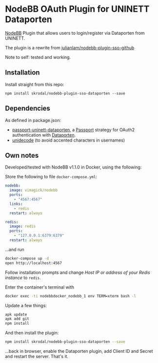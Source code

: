 # NodeBB OAuth Plugin for UNINETT Dataporten

[NodeBB](https://github.com/NodeBB/NodeBB) Plugin that allows users to login/register via Dataporten from UNINETT. 

The plugin is a rewrite from [julianlam/nodebb-plugin-sso-github](https://github.com/julianlam/nodebb-plugin-sso-github)

Note to self: tested and working.

## Installation

Install straight from this repo:

    npm install skrodal/nodebb-plugin-sso-dataporten --save

## Dependencies 

As defined in package.json:

- [passport-uninett-dataporten](https://github.com/skrodal/passport-uninett-dataporten), a [Passport](http://passportjs.org/) 
strategy for OAuth2 authentication with [Dataporten](https://docs.dataporten.no/).
- [unidecode](https://github.com/FGRibreau/node-unidecode) (to avoid accented characters in usernames)

## Own notes

Developed/tested with NodeBB v1.1.0 in Docker, using the following:


Store the following to file `docker-compose.yml`:

```yml
nodebb:
  image: vimagick/nodebb
  ports:
    - "4567:4567"
  links:
    - redis
  restart: always

redis:
  image: redis
  ports:
    - "127.0.0.1:6379:6379"
  restart: always
```

...and run


```sh
docker-compose up -d
open http://localhost:4567 
```

Follow installation prompts and change _Host IP or address of your Redis instance_ to `redis`.

Enter the container's terminal with

```sh
docker exec -ti nodebbdocker_nodebb_1 env TERM=xterm bash -l 
```

Update a few things:

```sh
apk update
apk add git
npm install
```

And then install the plugin:

```sh
npm install skrodal/nodebb-plugin-sso-dataporten --save
```

...back in browser, enable the Dataporten plugin, add Client ID and Secret and restart the server. That's it.

